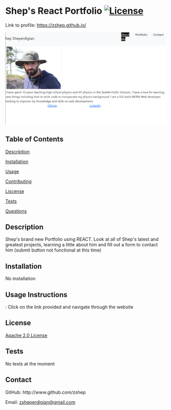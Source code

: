 # Shep's React Portfolio [![License](https://img.shields.io/badge/License-Apache_2.0-blue.svg)](https://opensource.org/licenses/Apache-2.0)

 Link to profile: https://zshep.github.io/
 
 ![Alt text](./screenshot.png?raw=true "Screenshot")

 ## **Table of Contents**
  
 [Description](#id-1)
  
 [Installation](#id-2)
  
 [Usage](#id-3)
  
 [Contributing](#id-4)
  
 [Liscense](#id-5)
  
 [Tests](#id-6)
  
 [Questions](#id-7) 
  
 <h2 id="id-1">Description</h2> 
 Shep's brand new Portfolio using REACT. Look at all of Shep's latest and greatest projects, learning a little about him and fill out a form to contact him (submit button not functional at this time) 
  
 <h2 id="id-2">Installation</h2> 
 No installation 
  
 <h2 id="id-3">Usage 
 Instructions </h2>: Click on the link provided and navigate through the website 

  
 <h2 id="id-5">License</h2> 
 <a href="((https://opensource.org/licenses/Apache-2.0))">Apache 2.0 License</a>
  
 <h2 id="id-6">Tests</h2> 
 No tests at the moment
  
 <h2 id="id-7">Contact</h2> 
 GitHub: http://www.github.com/zshep 
  
 Email: zsheperdigian@gmail.com 
    